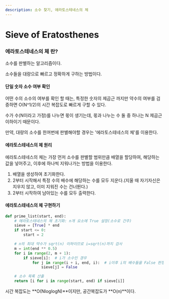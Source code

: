 ```yaml
---
description: 소수 찾기, 에라토스테네스의 체
---
```


# Sieve of Eratosthenes

### 에라토스테네스의 체 란? <a href="#undefined" id="undefined"></a>

소수를 판별하는 알고리즘이다.

소수들을 대량으로 빠르고 정확하게 구하는 방법이다.

#### 단일 숫자 소수 여부 확인 <a href="#undefined" id="undefined"></a>

어떤 수의 소수의 여부를 확인 할 때는, 특정한 숫자의 제곱근 까지만 약수의 여부를 검증하면 O(N^1/2)의 시간 복잡도로 빠르게 구할 수 있다.

수가 수(N이라고 가정)를 나누면 몫이 생기는데, 몫과 나누는 수 둘 중 하나는 N 제곱근 이하이기 때문이다.

만약, 대량의 소수를 한꺼번에 판별해야할 경우는 '에라토스테네스의 체'를 이용한다.

#### 에라토스테네스의 체 원리 <a href="#undefined" id="undefined"></a>

에라토스테네스의 체는 가장 먼저 소수를 판별할 범위만큼 배열을 할당하여, 해당하는 값을 넣어주고, 이후에 하나씩 지워나가는 방법을 이용한다.

1. 배열을 생성하여 초기화한다.
2. 2부터 시작해서 특정 수의 배수에 해당하는 수를 모두 지운다.(지울 때 자기자신은 지우지 않고, 이미 지워진 수는 건너뛴다.)
3. 2부터 시작하여 남아있는 수를 모두 출력한다.

#### 에라토스테네스의 체 구현하기 <a href="#undefined" id="undefined"></a>

```python
def prime_list(start, end):
    # 에라토스테네스의 체 초기화: n개 요소에 True 설정(소수로 간주)
    sieve = [True] * end
    if start <= 0:
        start = 2

    # n의 최대 약수가 sqrt(n) 이하이므로 i=sqrt(n)까지 검사
    m = int(end ** 0.5)
    for i in range(2, m + 1):
        if sieve[i]:  # i가 소수인 경우
            for j in range(i + i, end, i):  # i이후 i의 배수들을 False 판정
                sieve[j] = False

    # 소수 목록 산출
    return [i for i in range(start, end) if sieve[i]]
```

시간 복잡도는 **O(NloglogN)**이지만, 공간복잡도가 **O(n)**이다.
